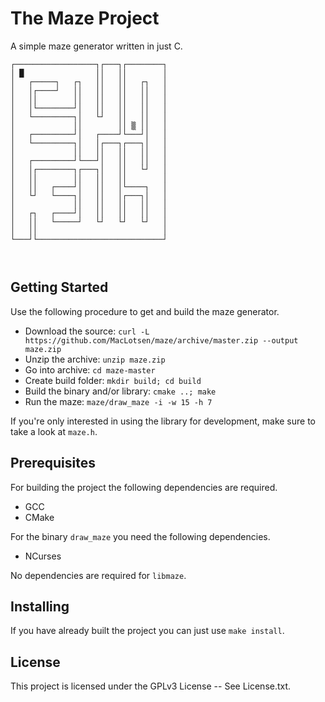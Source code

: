 # The Maze Project
A simple maze generator written in just C.

```
┌──────────────────┐┌───┐┌────────┐
│ █                ││   ││        │
│   ┌─────┐   ┌┐   ││   ││   ┌┐   │
│   │┌────┘   ││   ││   ││   ││   │
│   ││        ││   ││   ││   ││   │
│   │└────────┘│   ││   ││   ││   │
│   └─────────┐│   └┘   ││   ││   │
│             ││        ││ ▒ ││   │
│   ┌─────────┘│   ┌────┘└───┘│   │
│   └─────────┐│   │┌───┐┌───┐│   │
│             ││   ││   ││   ││   │
│   ┌─────────┘└───┘│   ││   ││   │
│   │┌────────┐┌───┐│   ││   └┘   │
│   ││        ││   ││   ││        │
│   ││   ┌────┘│   ││   │└────┐   │
│   └┘   └────┐│   ││   │┌───┐│   │
│             ││   ││   ││   ││   │
│   ┌┐   ┌────┘│   ││   ││   ││   │
│   ││   └─────┘   └┘   └┘   └┘   │
│   ││                            │
└───┘└────────────────────────────┘



```

## Getting Started
Use the following procedure to get and build the maze generator.
 * Download the source: `curl -L https://github.com/MacLotsen/maze/archive/master.zip --output maze.zip`
 * Unzip the archive: `unzip maze.zip`
 * Go into archive: `cd maze-master`
 * Create build folder: `mkdir build; cd build`
 * Build the binary and/or library: `cmake ..; make`
 * Run the maze: `maze/draw_maze -i -w 15 -h 7`

If you're only interested in using the library for development, make sure to take a look at `maze.h`.

## Prerequisites
For building the project the following dependencies are required.
 * GCC
 * CMake

For the binary `draw_maze` you need the following dependencies.
 * NCurses
 
No dependencies are required for `libmaze`.

## Installing
If you have already built the project you can just use `make install`.

## License
This project is licensed under the GPLv3 License -- See License.txt.
